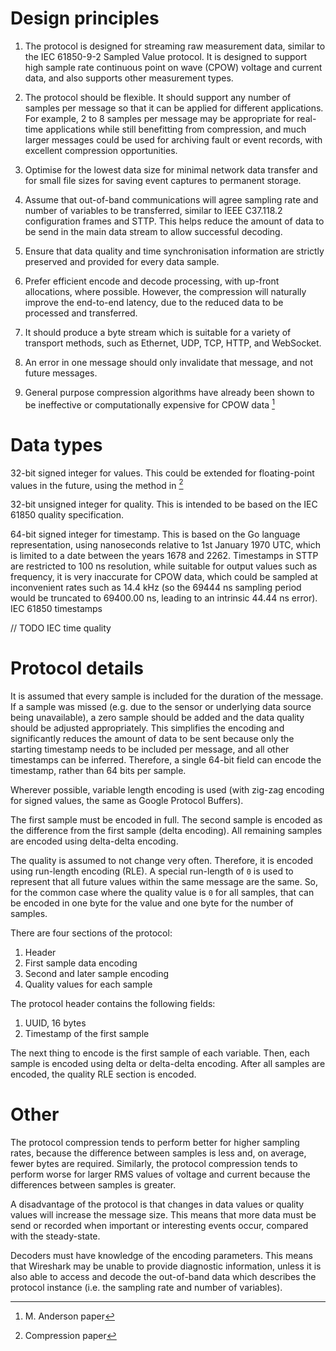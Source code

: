 # Design principles

1. The protocol is designed for streaming raw measurement data, similar to the IEC 61850-9-2 Sampled Value protocol. It is designed to support high sample rate continuous point on wave (CPOW) voltage and current data, and also supports other measurement types.
2. The protocol should be flexible. It should support any number of samples per message so that it can be applied for different applications. For example, 2 to 8 samples per message may be appropriate for real-time applications while still benefitting from compression, and much larger messages could be used for archiving fault or event records, with excellent compression opportunities.
3. Optimise for the lowest data size for minimal network data transfer and for small file sizes for saving event captures to permanent storage.
4. Assume that out-of-band communications will agree sampling rate and number of variables to be transferred, similar to IEEE C37.118.2 configuration frames and STTP. This helps reduce the amount of data to be send in the main data stream to allow successful decoding.
5. Ensure that data quality and time synchronisation information are strictly preserved and provided for every data sample.
6. Prefer efficient encode and decode processing, with up-front allocations, where possible. However, the compression will naturally improve the end-to-end latency, due to the reduced data to be processed and transferred.

7. It should produce a byte stream which is suitable for a variety of transport methods, such as Ethernet, UDP, TCP, HTTP, and WebSocket.
8. An error in one message should only invalidate that message, and not future messages.
9. General purpose compression algorithms have already been shown to be ineffective or computationally expensive for CPOW data [^1]

# Data types

32-bit signed integer for values. This could be extended for floating-point values in the future, using the method in [^2]

32-bit unsigned integer for quality. This is intended to be based on the IEC 61850 quality specification.

64-bit signed integer for timestamp. This is based on the Go language representation, using nanoseconds relative to 1st January 1970 UTC, which is limited to a date between the years 1678 and 2262. Timestamps in STTP are restricted to 100 ns resolution, while suitable for output values such as frequency, it is very inaccurate for CPOW data, which could be sampled at inconvenient rates such as 14.4 kHz (so the 69444 ns sampling period would be truncated to 69400.00 ns, leading to an intrinsic 44.44 ns error). IEC 61850 timestamps

// TODO IEC time quality

# Protocol details

It is assumed that every sample is included for the duration of the message. If a sample was missed (e.g. due to the sensor or underlying data source being unavailable), a zero sample should be added and the data quality should be adjusted appropriately. This simplifies the encoding and significantly reduces the amount of data to be sent because only the starting timestamp needs to be included per message, and all other timestamps can be inferred. Therefore, a single 64-bit field can encode the timestamp, rather than 64 bits per sample.

Wherever possible, variable length encoding is used (with zig-zag encoding for signed values, the same as Google Protocol Buffers).

The first sample must be encoded in full. The second sample is encoded as the difference from the first sample (delta encoding). All remaining samples are encoded using delta-delta encoding.

The quality is assumed to not change very often. Therefore, it is encoded using run-length encoding (RLE). A special run-length of `0` is used to represent that all future values within the same message are the same. So, for the common case where the quality value is `0` for all samples, that can be encoded in one byte for the value and one byte for the number of samples.

There are four sections of the protocol:

1. Header
2. First sample data encoding
3. Second and later sample encoding
4. Quality values for each sample

The protocol header contains the following fields:

1. UUID, 16 bytes
2. Timestamp of the first sample

The next thing to encode is the first sample of each variable. Then, each sample is encoded using delta or delta-delta encoding. After all samples are encoded, the quality RLE section is encoded.

# Other

The protocol compression tends to perform better for higher sampling rates, because the difference between samples is less and, on average, fewer bytes are required. Similarly, the protocol compression tends to perform worse for larger RMS values of voltage and current because the differences between samples is greater.

A disadvantage of the protocol is that changes in data values or quality values will increase the message size. This means that more data must be send or recorded when important or interesting events occur, compared with the steady-state.

Decoders must have knowledge of the encoding parameters. This means that Wireshark may be unable to provide diagnostic information, unless it is also able to access and decode the out-of-band data which describes the protocol instance (i.e. the sampling rate and number of variables).

[^1]: M. Anderson paper
[^2]: Compression paper
